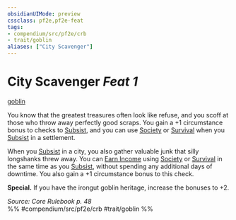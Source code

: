 ```yaml
---
obsidianUIMode: preview
cssclass: pf2e,pf2e-feat
tags:
- compendium/src/pf2e/crb
- trait/goblin
aliases: ["City Scavenger"]
---
```

# City Scavenger  *Feat 1*  
[goblin](../../Rules/traits/goblin.md)  


You know that the greatest treasures often look like refuse, and you scoff at those who throw away perfectly good scraps. You gain a +1 circumstance bonus to checks to [Subsist](../../Rules/actions/subsist.md), and you can use [Society](../skills.md#Society) or [Survival](../skills.md#Survival) when you [Subsist](../../Rules/actions/subsist.md) in a settlement.

When you [Subsist](../../Rules/actions/subsist.md) in a city, you also gather valuable junk that silly longshanks threw away. You can [Earn Income](../../Rules/actions/earn-income.md) using [Society](../skills.md#Society) or [Survival](../skills.md#Survival) in the same time as you [Subsist](../../Rules/actions/subsist.md), without spending any additional days of downtime. You also gain a +1 circumstance bonus to this check.

**Special.** If you have the irongut goblin heritage, increase the bonuses to +2.

*Source: Core Rulebook p. 48*  
%% #compendium/src/pf2e/crb #trait/goblin %%